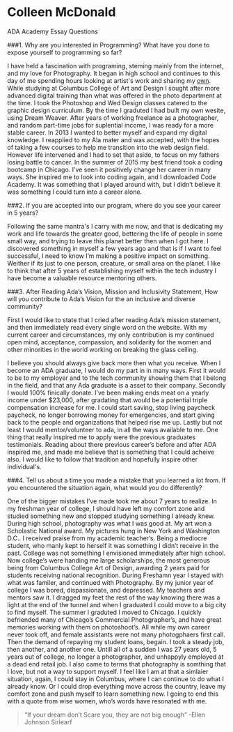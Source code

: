 # Colleen McDonald
ADA Academy Essay Questions
 
 
 
###1. Why are you interested in Programming? What have you done to expose yourself to programming so far?  

  I have held a fascination with programing, steming mainly from the internet, and my love for Photography. 
It began in high school and continues to this day of me spending hours looking at artist's work and sharing my [own](https://postimg.org/image/w4nfkb2gn/).  While studying at Columbus College of Art and Design 
I sought after more advanced digital training than what was offered in the photo department at the time. I took the Photoshop 
and Wed Design classes catered to the graphic design curriculum. By the time I graduted I had built my own wesite, using Dream Weaver. After years of working freelance as a photographer, and random part-time jobs for suplential income,  I was ready for a more stable career. In 2013 I wanted to better myself and expand my digital knowledge. I reapplied to my Ala mater and was accepted, with the hopes of taking a few courses to help me transition into the web design field. However life intervened and I had to set that aside, to focus on my fathers losing battle to cancer. In the summer of 2015 my best friend took a coding bootcamp in Chicago. I’ve seen it positively change her career in many ways. She inspired me to look into coding again, and I downloaded Code Academy. It was something that I played around with, but I didn’t believe it was something I could turn into a career alone.


###2. If you are accepted into our program, where do you see your career in 5 years?

Following the same mantra's I carry with me now, and that is dedicating my work and life towards the greater good, bettering the life of people in some small way, and trying to leave this planet better then when I got here. I discovered something in myself a few years ago and that is if I want to feel successful, I need to know I’m making a positive impact on something. Weither if its just to one person, creature, or small area on the planet. I like to think that after 5 years of establishing myself within the tech industry I have become a valuable resource mentoring others.


###3. After Reading Ada’s Vision, Mission and Inclusivity Statement, How will you contribute to Ada’s Vision for the an inclusive and diverse community?

First I would like to state that I cried after reading Ada’s mission statement, and then immediately read every single word 
on the website. With my current career and circumstances, my only contribution is my continued open mind, acceptance, 
compassion, and solidarity for the women and other minorities in the world working on breaking the glass ceiling.

I believe you should always give back more then what you receive. When I become an ADA graduate, I would do my part in in 
many ways. First it would to be to my employer and to the tech community showing them that I belong in the field, and that any 
Ada graduate is a asset to their company. Secondly I would 100% finically donate. I’ve been making ends meat on a yearly income under $23,000, after gradating that would be a potential triple compensation increase for me. I could start saving, stop living paycheck paycheck, no longer borrowing money for emergencies, and start giving back to the people and organizations that helped rise me up. Lastly but not least I would mentor/volunteer to ada, in all the ways available to me. One thing that really inspired me to apply were the previous graduates testimonials. Reading about there previous career’s before and after ADA inspired me, and made me believe that is something that I could acheive also. I would like to follow that tradition and hopefully inspire other individual's. 

###4. Tell us about a time you made a mistake that you learned a lot from. If you encountered the situation again, what would you do differently?

One of the bigger mistakes I’ve made took me about 7 years to realize. In my freshman year of college, I should have left my comfort zone and studied something new and stopped studying something I already knew. During high school, photography was what I was good at. My art won a Scholastic National award. My pictures hung in New York and Washington D.C.. I received praise from my academic teacher’s. Being a mediocre student, who manly kept to herself it was something I didn’t receive in the past. College was not something I envisioned immediately after high school. Now college’s were handing me large scholarships, the most generous being from Columbus College Art of Design, awarding 2 years paid for students receiving national recognition. During Freshamn year I stayed with what was familer, and continued with Photography. By my junior year of college I was bored, dispassionate, and depressed. My teachers and mentors saw it. I dragged my feet the rest of the way knowing there was a light at the end of the tunnel and when I graduated I could move to a big city to find myself. The summer I graduted I moved to Chicago. I quickly befriended many of Chicago’s Commercial Photographer’s, and have great memories working with them on photoshoot’s. All while my own career never took off, and female assistants were not many photogphaers first call. Then the demand of repaying my student loans, begain. I took a steady job, then another, and another one. Untill all of a sudden I was 27 years old, 5 years out of college, no longer a photographer, and unhappyly employed at a dead end retail job. I also came to terms that photography is somthing that I love, but not a way to support myself.
	I feel like I am at that a simlaier situation, again, I could stay in Columbus, where I can continue to do what I already know. Or I could drop everything move across the country, leave my comfort zone and push myself to learn something new. I going to end this with a quote from wise women, who’s words have resonated with me.



>“If your dream don’t Scare you, they are not big enough” 
>-Ellen Johnson Sirlearf


